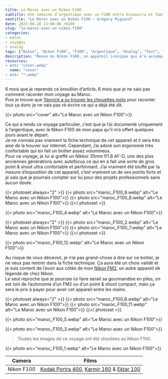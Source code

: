 ```yaml
---
title: Le Maroc avec un Nikon F100
subtitle: Une semaine d’argentique avec un F100 entre Essaouira et Tamraght
seotitle: "Le Maroc avec un Nikon F100 — Grégory Mignard"
date: 2023-06-28 13:00:00 +0200
slug: "le-maroc-avec-un-nikon-f100"
categories:
- matos
- voyages
- analog
tags: ["Nikon", "Nikon F100", "F100", "Argentique", "Analog", "Test", "Revue", "Review", "Maroc", "Essaouria", "Tamraght", "Voyage"]
description: "Revue du Nikon F100, un appareil iconique qui m’a accompagné durant mon premier voyage au Maroc."
resources:
- src: "cover.webp"
  name: "cover"
- src: "*.webp"
---
```


6 mois que je reprends ce brouillon d’article, 6 mois que je ne sais pas comment raconter mon voyage au Maroc.  
Puis je trouve que [Yannick a su trouver les chouettes mots](https://yannickschutz.com/maroc-2022/) pour raconter tout ça donc je ne vais pas ré-écrire ce qui a déjà été dit.  

{{< photo src="cover" alt="Le Maroc avec un Nikon F100">}}

Ce qui a rendu ce voyage particulier, c’est que je l’ai documenté uniquement à l’argentique, avec le Nikon F100 de mon papa qu’il m’a offert quelques jours avant le départ.  
Je ne connais pas vraiment la fiche technique de cet appareil et il sera très aisé de la trouver sur internet. Cependant, j’ai adoré son ergonomie très confortable qui en fait un boitier assez volumineux.  
Pour ce voyage, je lui ai greffé un Nikkor 35mm f/1.8 AF-D, une des plus anciennes générations avec autofocus ce qui en a fait une sorte de gros point & shoot ultra confortable et performant. J’ai vraiment été bluffé par la mesure d’exposition de cet appareil, c’est vraiment un de ses points forts et je sais que je pourrais compter sur lui pour des projets professionnels sans aucun doute.  

{{< photoset always="2" >}}
{{< photo src="maroc_F100_9.webp" alt="Le Maroc avec un Nikon F100">}}
{{< photo src="maroc_F100_8.webp" alt="Le Maroc avec un Nikon F100">}}
{{</ photoset >}}

{{< photo src="maroc_F100_4.webp" alt="Le Maroc avec un Nikon F100">}}

{{< photoset always="2" >}}
{{< photo src="maroc_F100_2.webp" alt="Le Maroc avec un Nikon F100">}}
{{< photo src="maroc_F100_7.webp" alt="Le Maroc avec un Nikon F100">}}
{{</ photoset >}}

{{< photo src="maroc_F100_12.webp" alt="Le Maroc avec un Nikon F100">}}

Au risque de vous décevoir, je n’ai pas grand-chose à dire sur ce boitier, je ne veux pas rentrer dans la fiche technique. Ça aura été un choix validé et je suis content de l’avoir aux côtés de mon [Nikon FM2](https://gregorymignard.com/nikon-fm2/), un autre appareil de légende de chez Nikon.  
Le seul reproche que je pourrais lui faire serait sa gourmandise en piles, on est loin de l’autonomie d’un FM2 ou d’un point & shoot compact, mais ça sera le prix à payer pour avoir cet appareil entre les mains.

{{< photoset always="2" >}}
{{< photo src="maroc_F100_6.webp" alt="Le Maroc avec un Nikon F100">}}
{{< photo src="maroc_F100_11.webp" alt="Le Maroc avec un Nikon F100">}}
{{</ photoset >}}

{{< photo src="maroc_F100_5.webp" alt="Le Maroc avec un Nikon F100">}}

{{< photo src="maroc_F100_3.webp" alt="Le Maroc avec un Nikon F100">}}

> Toutes les images de ce voyage ont été shootées au Nikon F100.

{{< photo src="maroc_F100_1.webp" alt="Le Maroc avec un Nikon F100">}}

| Camera | Films |
|:-------:|:------:|
| Nikon F100 | [Kodak Portra 400](https://www.digit-photo.com/KODAK-Portra-400-135-36-Poses-X5-rKFILM386.html?dpa_id=23), [Karmir 160](https://fr.morifilmlab.com/collections/35mm-film/products/kamir-160-35mm-film) & [Ektar 100](https://www.digit-photo.com/KODAK-Ektar-100-Professionnel-135-36-poses-rKODAK1500277.html?dpa_id=23) |
